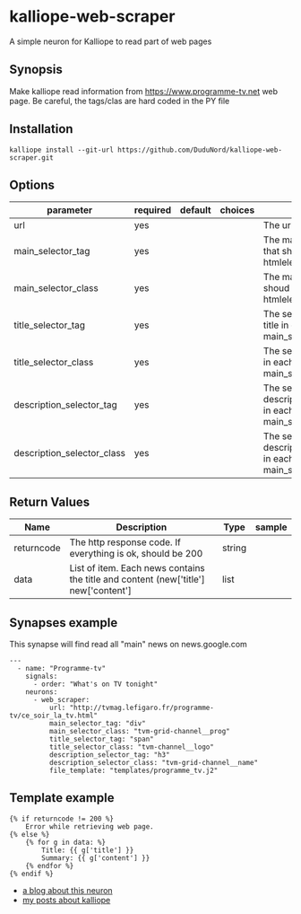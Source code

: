 # kalliope-web-scraper

A simple neuron for Kalliope to read part of web pages


## Synopsis

Make kalliope read information from https://www.programme-tv.net web page. Be careful, the tags/clas are hard coded in the PY file

## Installation

  ```
  kalliope install --git-url https://github.com/DuduNord/kalliope-web-scraper.git
  ```


## Options

| parameter                  | required | default | choices | comment                                                                                         |
|----------------------------|----------|---------|---------|-------------------------------------------------------------------------------------------------|
| url                        | yes      |         |         | The url of the site to parse                                                                    |
| main_selector_tag          | yes      |         |         | The main selector html tag that shoud return a list of htmlelement                              |
| main_selector_class        | yes      |         |         | The main selector class that shoud return a list of htmlelement                                 |
| title_selector_tag         | yes      |         |         | The selector html tag for the title in each element of the main_selector                        |
| title_selector_class       | yes      |         |         | The selector class for the title in each element of the main_selector                           |
| description_selector_tag   | yes      |         |         | The selector html tag for the description/summary/teaser/… in each element of the main_selector |
| description_selector_class | yes      |         |         | The selector class for the description/summary/teaser/… in each element of the main_selector    |


## Return Values

| Name         | Description                                                                           | Type     | sample   |
| ------------ | ------------------------------------------------------------------------------------- | -------- | -------- |
| returncode   | The http response code. If everything is ok, should be 200                            | string   |          |
| data         | List of item. Each news contains the title and content (new['title'] new['content']   | list     |          |


## Synapses example

This synapse will find read all "main" news on news.google.com
```
---
  - name: "Programme-tv"
    signals:
      - order: "What's on TV tonight"
    neurons:
      - web_scraper:
          url: "http://tvmag.lefigaro.fr/programme-tv/ce_soir_la_tv.html"
          main_selector_tag: "div"
          main_selector_class: "tvm-grid-channel__prog"
          title_selector_tag: "span"
          title_selector_class: "tvm-channel__logo"
          description_selector_tag: "h3"
          description_selector_class: "tvm-grid-channel__name"
          file_template: "templates/programme_tv.j2"
```

## Template example

```
{% if returncode != 200 %}
    Error while retrieving web page.
{% else %}
    {% for g in data: %}
        Title: {{ g['title'] }}
        Summary: {{ g['content'] }}
    {% endfor %}
{% endif %}
```



* [a blog about this neuron](http://bacardi55.org/2017/01/13/web-scrapping-kalliope-neuron.html)
* [my posts about kalliope](http://bacardi55.org/kalliope.html)
